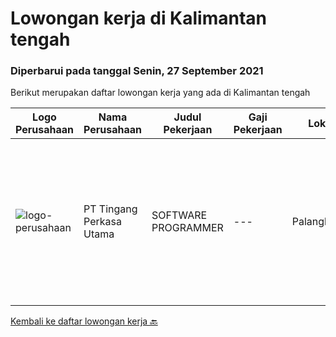 
  # Lowongan kerja di Kalimantan tengah

  ### Diperbarui pada tanggal Senin, 27 September 2021

  Berikut merupakan daftar lowongan kerja yang ada di Kalimantan tengah

  |Logo Perusahaan | Nama Perusahaan | Judul Pekerjaan | Gaji Pekerjaan | Lokasi | Deskripsi | Tanggal diunggah | Pranala |
  | -------------- | --------------- | --------------- | --------- | --------- | -------------- | ------- | ----------- |
  |![logo-perusahaan](https://us.123rf.com/450wm/pavelstasevich/pavelstasevich1811/pavelstasevich181101027/112815900-stock-vector-no-image-available-icon-flat-vector.jpg?ver=6)|PT Tingang Perkasa Utama|SOFTWARE PROGRAMMER|---|Palangkaraya|Kualifikasi: Usia maksimal 30 Tahun Minimal Pendidikan D3/S1 IT Fresh Graduate/ semester akhir silahkan melamar Diutamakan yang berpengalaman dibidang...|Senin, 30 Agustus 2021|https://www.jobstreet.co.id/id/job/software-programmer-3613887?token=0~414ef0c9-0eab-499f-bbb2-c2da43362ff0&sectionRank=1&jobId=jobstreet-id-job-3613887|


  [Kembali ke daftar lowongan kerja 🔙](../README.md#daftar-lowongan-kerja)
  